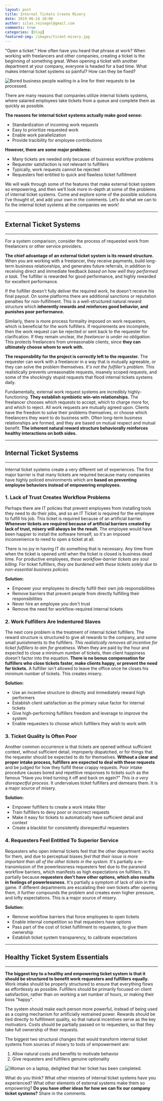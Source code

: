 ```yaml
---
layout: post
title: Internal Tickets Create Misery
date: 2019-06-24 10:00
author: silas.reinagel@gmail.com
comments: true
categories: [blog]
featured-img: /images/ticket-misery.jpg
---
```


"Open a ticket." How often have you heard that phrase at work? When working with freelancers and other companies, creating a ticket is the beginning of something great. When opening a ticket with another department at your company, everyone is headed for a bad time. What makes internal ticket systems so painful? How can they be fixed? 

<img src="/images/ticket-misery.jpg" alt="Bored business people waiting in a line for their requests to be processed." />

There are many reasons that companies utilize internal tickets systems, where salaried employees take tickets from a queue and complete them as quickly as possible. 

**The reasons for internal ticket systems actually make good sense:**

- Standardization of incoming work requests
- Easy to prioritize requested work
- Enable work parallelization
- Provide tracibility for employee contributions

**However, there are some major problems:**

- Many tickets are needed only because of business workflow problems
- Requester satisfaction is not relevant to fulfillers
- Typically, work requests cannot be rejected
- Requesters feel entitled to quick and flawless ticket fulfillment

We will walk through some of the features that make external ticket system so empowering, and then we’ll look more in-depth at some of the problems of internal ticket systems. Come and explore some of the possible solutions I’ve thought of, and add your own in the comments. Let’s do what we can to fix the internal ticket systems at the companies we work!

----

## External Ticket Systems

----

For a system comparison, consider the process of requested work from freelancers or other service providers. 

**The chief advantage of an external ticket system is its reward structure.** When you are working with a freelancer, they receive payments, build long-term business relationships, and generates future referrals, in addition to receiving direct and immediate feedback *based on how well they performed a task.* The fulfiller is rewarded for good performance, and highly rewarded for excellent performance. 

If the fulfiller doesn't fully deliver the required work, he doesn't receive his final payout. On some platforms there are additional sanctions or reputation penalties for non-fulfillment. This is a well-structured natural reward structure which **inherently rewards and reinforces good behavior, and punishes poor performance.**

Similarly, there is more process formality imposed on work requesters, which is beneficial for the work fulfillers. If requirements are incomplete, then the work request can be rejected or sent back to the requester for clarification. If they remain unclear, *the freelancer is under no obligation.* This protects freelancers from unreasonable clients, since **they can ultimately choose whom to work with.** 

**The responsbility for the project is correctly left to the requester.** The requester can work with a freelancer in a way that is mutually agreeable, or they can solve the problem themselves. *It's not the fulfiller's problem.* This realistically prevents unreasonable requests, insanely scoped requests, and some of the shockingly stupid requests that flood internal tickets systems daily.

Fundamentally, external work request systems are incredibly highly-functioning. **They establish symbiotic win-win relationships.** The freelancer chooses which requests to accept, which to charge more for, and which to reject. All work requests are mutually agreed upon. Clients have the freedom to solve their problems themselves, or choose which freelancers they want to do business with. Often long-term business relationships are formed, and they are based on mutual respect and mutual benefit. **The inherent natural reward structure behaviorally reinforces healthy interactions on both sides.**

----

## Internal Ticket Systems

----

Internal ticket systems create a very different set of experiences. The first major barrier is that many tickets are required because many companies have highly policed environments which are **based on preventing employee behaviors instead of empowering employees.** 

### 1. Lack of Trust Creates Workflow Problems

Perhaps there are IT policies that prevent employees from installing tools they need to do their jobs, and so an IT Ticket is required for the employee to fulfill his job. This ticket is required because of an artificial barrier. **Whenever tickets are required because of artificial barriers created by lack of trust, misery will always be the result.** The employee would have been happier to install the software himself, so it's an imposed inconvenience to need to open a ticket at all. 

There is no joy in having IT do something that is necessary. Any time from when the ticket is opened until when the ticket is closed is business dead time. For productive employees, *these workflow-barrier tickets are soul killing.* For ticket fulfillers, *they are burdened with these tickets solely due to non-essential business policies.* 

**Solution:**
- Empower your employees to directly fulfill their own job responsibilities 
- Remove barriers that prevent people from directly fulfilling their responsibilities
- Never hire an employee you don't trust
- Remove the need for workflow-required internal tickets

### 2. Work Fulfillers Are Indentured Slaves

The next core problem is the treatment of internal ticket fulfillers. The reward structure is structured to give all rewards to the company, and some small punishments to the fulfillers. *This realistically removes all incentive for ticket fulfillers to aim for greatness.* When they are paid by the hour and expected to close a minimum number of tickets, then client happiness doesn't factor into the equation. **There is no bonus compensation for fulfillers who close tickets faster, make clients happy, or prevent the need for tickets.** A fulfiller isn't allowed to leave the office once he closes his minimum number of tickets. This creates misery. 

**Solution:**
- Use an incentive structure to directly and immediately reward high performers
- Establish client satisfaction as the primary value factor for internal tickets
- Give high-performing fulfillers freedom and leverage to improve the system
- Enable requesters to choose which fulfillers they wish to work with

### 3. Ticket Quality Is Often Poor

Another common occurrence is that tickets are opened without sufficient context, without sufficient detail, improperly dispatched, or for things that the requester should be expected to do for themselves. **Without a clear and proper intake process, fulfillers are expected to deal with these requests** and be judged for how they fulfill these crappy requests. Poor intake procedure causes bored and repetitive responses to tickets such as the famous "Have you tried turning it off and back on again?" *This is a very disrespectful process.* It undervalues ticket fulfillers and demeans them. It is a major source of misery.

**Solution:**
- Empower fulfillers to create a work intake filter
- Train fulfillers to deny poor or incorrect requests
- Make it easy for tickets to automatically have sufficient detail and context
- Create a blacklist for consistently disrespectful requesters

### 4. Requesters Feel Entitled To Superior Service

Requesters who open internal tickets feel that the other department works for them, and due to perceptual biases *feel that their issue is more important than all of the other tickets in the system.* It's partially a re-transmission of the powerlessness requesters feel due to the paranoid workflow barriers, which manifests as high expectations on fulfillers. It's partially because **requesters don't have other options, which also results in feelings of powerlessness.** It's partially a symptom of lack of skin in the game. If different departments are escalating their own tickets after opening them, it further compounds the problem and creates even higher pressure, and lofty expectations. This is a major source of misery.

**Solution:**
- Remove workflow barriers that force employees to open tickets
- Enable internal competition so that requesters have options
- Pass part of the cost of ticket fulfillment to requesters, to give them ownership
- Establish ticket system transparency, to calibrate expectations

----

## Healthy Ticket System Essentials

----

**The biggest key to a healthy and empowering ticket system is that it should be structured to benefit work requesters and fulfillers equally.** Work intake should be properly structured to ensure that everything flows as effortlessly as possible. Fulfillers should be primarily focused on client satisfaction, rather than on working a set number of hours, or making their boss "happy". 

The system should make each person more powerful, instead of being used as a coping mechanism for artificially restrained power. Rewards should be tied directly to fulfillment quality, so that natural incentives serve as the key motivators. Costs should be partially passed on to requesters, so that they take full ownership of their requests. 

The biggest two structural changes that would transform internal ticket systems from sources of misery to tools of empowerment are:
1. Allow natural costs and benefits to motivate behavior
2. Give requesters and fulfillers genuine optionality

<img src="/images/happy-laptop-worker.jpg" alt="Woman on a laptop, delighted that her ticket has been completed." />

What do you think? What other miseries of internal ticket systems have you experienced? What other elements of external systems make them so empowering? **Do you have other ideas for how we can fix our company ticket systems?** Share in the comments.
